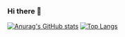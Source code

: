 ### Hi there 👋


[![Anurag's GitHub stats](https://github-readme-stats.vercel.app/api?username=vcolantonio&theme=dark)](https://github.com/anuraghazra/github-readme-stats)
[![Top Langs](https://github-readme-stats.vercel.app/api/top-langs/?username=vcolantonio&layout=compact&langs_count=8&theme=dark)](https://github.com/anuraghazra/github-readme-stats)
